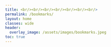 ```yaml
---
title: <br/><br/><br/><br/><br/><br/><br/>
permalink: /bookmarks/
layout: home
classes: wide
header:
  overlay_image: /assets/images/bookmarks.jpeg
toc: true
---
```

